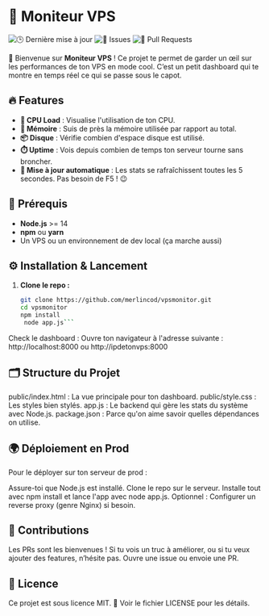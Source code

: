 # 🚀 Moniteur VPS

![🕒 Dernière mise à jour](https://img.shields.io/github/last-commit/merlincod/vpsmonitor)
![🐛 Issues](https://img.shields.io/github/issues/merlincod/vpsmonitor)
![🔧 Pull Requests](https://img.shields.io/github/issues-pr/merlincod/vpsmonitor)

👋 Bienvenue sur **Moniteur VPS** ! Ce projet te permet de garder un œil sur les performances de ton VPS en mode cool. C’est un petit dashboard qui te montre en temps réel ce qui se passe sous le capot.

## 🔥 Features

- **🧠 CPU Load** : Visualise l'utilisation de ton CPU.
- **💾 Mémoire** : Suis de près la mémoire utilisée par rapport au total.
- **📦 Disque** : Vérifie combien d'espace disque est utilisé.
- **⏱️ Uptime** : Vois depuis combien de temps ton serveur tourne sans broncher.
- **🔄 Mise à jour automatique** : Les stats se rafraîchissent toutes les 5 secondes. Pas besoin de F5 ! 😉

## 🚧 Prérequis

- **Node.js** >= 14
- **npm** ou **yarn**
- Un VPS ou un environnement de dev local (ça marche aussi)

## ⚙️ Installation & Lancement

1. **Clone le repo :**

   ```bash
   git clone https://github.com/merlincod/vpsmonitor.git
   cd vpsmonitor
   npm install
    node app.js```
Check le dashboard :
Ouvre ton navigateur à l'adresse suivante :
http://localhost:8000 ou
http://ipdetonvps:8000

## 🗂️ Structure du Projet
public/index.html : La vue principale pour ton dashboard.
public/style.css : Les styles bien stylés.
app.js : Le backend qui gère les stats du système avec Node.js.
package.json : Parce qu'on aime savoir quelles dépendances on utilise.

## 🌍 Déploiement en Prod
Pour le déployer sur ton serveur de prod :

Assure-toi que Node.js est installé.
Clone le repo sur le serveur.
Installe tout avec npm install et lance l'app avec node app.js.
Optionnel : Configurer un reverse proxy (genre Nginx) si besoin.

## 🙌 Contributions
Les PRs sont les bienvenues ! Si tu vois un truc à améliorer, ou si tu veux ajouter des features, n’hésite pas. Ouvre une issue ou envoie une PR.

## 📝 Licence
Ce projet est sous licence MIT. 📄 Voir le fichier LICENSE pour les détails.
